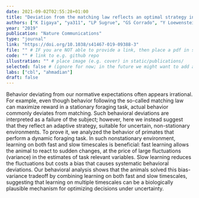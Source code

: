 ```yaml
---
date: 2021-09-02T02:55:28+01:00
title: "Deviation from the matching law reflects an optimal strategy involving learning over multiple timescales"
authors: ["K Iigaya", "ya311", "LP Sugrue", "GS Corrado", "Y Loewenstein", "WT Newsome", "S Fusi"]
year: "2019"
publication: "Nature Communications"
type: "journal"
link: "https://doi.org/10.1038/s41467-019-09388-3"
file: "" # IF you are NOT able to provide a link, then place a pdf in static/publications/ and write the filename here (e.g. "hennequin-neuron-2018.pdf") 
code: "" # link to e.g. github repo
illustration: "" # place image (e.g. cover) in static/publications/
selected: false # (ignore for now; in the future we might want to add a "Selected publications" section)
labs: ["cbl", "ahmadian"]
draft: false
---
```


Behavior deviating from our normative expectations often appears irrational. For example, even though behavior following the so-called matching law can maximize reward in a stationary foraging task, actual behavior commonly deviates from matching. Such behavioral deviations are interpreted as a failure of the subject; however, here we instead suggest that they reflect an adaptive strategy, suitable for uncertain, non-stationary environments. To prove it, we analyzed the behavior of primates that perform a dynamic foraging task. In such nonstationary environment, learning on both fast and slow timescales is beneficial: fast learning allows the animal to react to sudden changes, at the price of large fluctuations (variance) in the estimates of task relevant variables. Slow learning reduces the fluctuations but costs a bias that causes systematic behavioral deviations. Our behavioral analysis shows that the animals solved this bias-variance tradeoff by combining learning on both fast and slow timescales, suggesting that learning on multiple timescales can be a biologically plausible mechanism for optimizing decisions under uncertainty.
